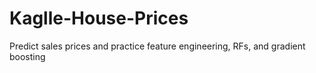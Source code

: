 # Kaglle-House-Prices
Predict sales prices and practice feature engineering, RFs, and gradient boosting
